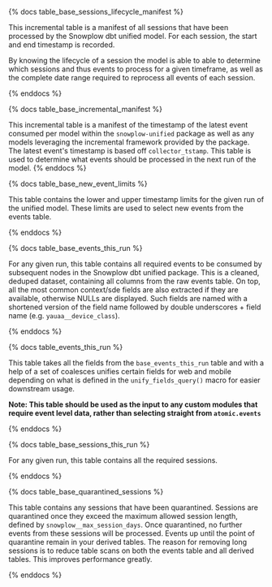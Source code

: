 {% docs table_base_sessions_lifecycle_manifest %}

This incremental table is a manifest of all sessions that have been processed by the Snowplow dbt unified model. For each session, the start and end timestamp is recorded.

By knowing the lifecycle of a session the model is able to able to determine which sessions and thus events to process for a given timeframe, as well as the complete date range required to reprocess all events of each session.

{% enddocs %}

{% docs table_base_incremental_manifest %}

This incremental table is a manifest of the timestamp of the latest event consumed per model within the `snowplow-unified` package as well as any models leveraging the incremental framework provided by the package. The latest event's timestamp is based off `collector_tstamp`. This table is used to determine what events should be processed in the next run of the model.
{% enddocs %}

{% docs table_base_new_event_limits %}

This table contains the lower and upper timestamp limits for the given run of the unified model. These limits are used to select new events from the events table.

{% enddocs %}


{% docs table_base_events_this_run %}

For any given run, this table contains all required events to be consumed by subsequent nodes in the Snowplow dbt unified package. This is a cleaned, deduped dataset, containing all columns from the raw events table. On top, all the most common context/sde fields are also extracted if they are available, otherwise NULLs are displayed. Such fields are named with a shortened version of the field name followed by double underscores + field name (e.g. `yauaa__device_class`).

{% enddocs %}

{% docs table_events_this_run %}

This table takes all the fields from the `base_events_this_run` table and with a help of a set of coalesces unifies certain fields for web and mobile depending on what is defined in the `unify_fields_query()` macro for easier downstream usage.

**Note: This table should be used as the input to any custom modules that require event level data, rather than selecting straight from `atomic.events`**

{% enddocs %}

{% docs table_base_sessions_this_run %}

For any given run, this table contains all the required sessions.

{% enddocs %}


{% docs table_base_quarantined_sessions %}

This table contains any sessions that have been quarantined. Sessions are quarantined once they exceed the maximum allowed session length, defined by `snowplow__max_session_days`.
Once quarantined, no further events from these sessions will be processed. Events up until the point of quarantine remain in your derived tables.
The reason for removing long sessions is to reduce table scans on both the events table and all derived tables. This improves performance greatly.

{% enddocs %}
